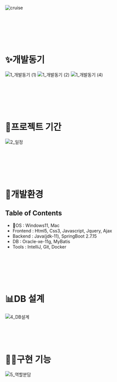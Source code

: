 
![cruise](https://github.com/dolphin157/projectCruise/assets/102042928/ea7f0410-4ec9-489b-b534-c85c848ce1a1)


<br><br>

<br><br>


# ✨개발동기
![1_개발동기 (1)](https://github.com/eunzzzzz1/projectCruise/assets/139827141/856d3d1e-7da9-4684-871e-b5de46053f61)
![1_개발동기 (2)](https://github.com/eunzzzzz1/projectCruise/assets/139827141/8a1c1ae2-f0b0-4b88-8c84-3776c828546c)
![1_개발동기 (4)](https://github.com/eunzzzzz1/projectCruise/assets/139827141/767b162b-14fe-45d3-a428-7ed91b9c4fb6)



<br><br>

<br><br>

# 📅프로젝트 기간
![2_일정](https://github.com/eunzzzzz1/projectCruise/assets/139827141/a7bf19a0-3f65-4c1b-8d0b-a0fefaba4073)

<br><br>

<br><br>



# 🔧개발환경

## Table of Contents

- OS : Windows11, Mac
- Frontend : Html5, Css3, Javascript, Jquery, Ajax
- Backend : Java(jdk-11), SpringBoot 2.7.15
- DB : Oracle-xe-11g, MyBatis
- Tools : IntelliJ, Git, Docker
  




<br><br>

<br><br>


# 📊DB 설계
![4_DB설계](https://github.com/eunzzzzz1/projectCruise/assets/139827141/fde770a9-aeb7-4d60-a997-052845d1b199)
<br><br>

<br><br>


# 🧑‍💻구현 기능
![5_역할분담](https://github.com/eunzzzzz1/projectCruise/assets/139827141/680947cb-3e40-4b2a-a803-cc4501eec20b)
<br><br>

<br><br>



